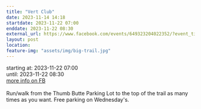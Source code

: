 ```yaml
---
title: "Vert Club"
date: 2023-11-14 14:18
startdate: 2023-11-22 07:00
enddate: 2023-11-22 08:30
external_url: https://www.facebook.com/events/649323204022352/?event_time_id=649324594022213
layout: post
location: 
feature-img: "assets/img/big-trail.jpg"
---
```


starting at: 2023-11-22 07:00<br>until: 2023-11-22 08:30<br><a href="https://www.facebook.com/events/649323204022352/?event_time_id=649324594022213">more info on FB</a><br><br>Run/walk from the Thumb Butte Parking Lot to the top of the trail as many times as you want.  Free parking on Wednesday's.<br>
  <br>
  
